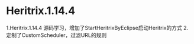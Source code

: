# Heritrix.1.14.4
1.Heritrix.1.14.4 源码学习，增加了StartHeritrixByEclipse启动Heritrix的方式
2.定制了CustomScheduler，过滤URL的规则
